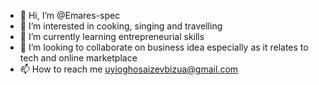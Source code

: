 - 👋 Hi, I’m @Emares-spec
- 👀 I’m interested in cooking, singing and travelling
- 🌱 I’m currently learning entrepreneurial skills
- 💞️ I’m looking to collaborate on business idea especially as it relates to tech and online marketplace
- 📫 How to reach me uyioghosaizevbizua@gmail.com

<!---
Emares-spec/Emares-spec is a ✨ special ✨ repository because its `README.md` (this file) appears on your GitHub profile.
You can click the Preview link to take a look at your changes.
--->
